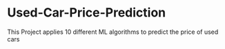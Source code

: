 # Used-Car-Price-Prediction
This Project applies 10 different ML algorithms to predict the price of used cars
